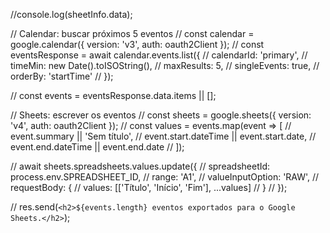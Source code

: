 //console.log(sheetInfo.data);


  // Calendar: buscar próximos 5 eventos
//   const calendar = google.calendar({ version: 'v3', auth: oauth2Client });
//   const eventsResponse = await calendar.events.list({
//     calendarId: 'primary',
//     timeMin: new Date().toISOString(),
//     maxResults: 5,
//     singleEvents: true,
//     orderBy: 'startTime'
//   });

//   const events = eventsResponse.data.items || [];

  // Sheets: escrever os eventos
//   const sheets = google.sheets({ version: 'v4', auth: oauth2Client });
//   const values = events.map(event => [
//     event.summary || 'Sem título',
//     event.start.dateTime || event.start.date,
//     event.end.dateTime || event.end.date
//   ]);

//   await sheets.spreadsheets.values.update({
//     spreadsheetId: process.env.SPREADSHEET_ID,
//     range: 'A1',
//     valueInputOption: 'RAW',
//     requestBody: {
//       values: [['Título', 'Início', 'Fim'], ...values]
//     }
//   });

//   res.send(`<h2>${events.length} eventos exportados para o Google Sheets.</h2>`);